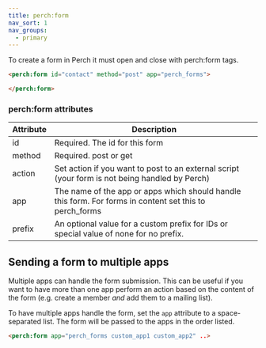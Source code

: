 ```yaml
---
title: perch:form
nav_sort: 1
nav_groups:
  - primary
---
```


To create a form in Perch it must open and close with perch:form tags.

```html
<perch:form id="contact" method="post" app="perch_forms">

</perch:form>
```

### perch:form attributes

|Attribute|Description|
|-|-|
|id|Required. The id for this form|
|method|Required. post or get|
|action|Set action if you want to post to an external script (your form is not being handled by Perch)|
|app|The name of the app or apps which should handle this form. For forms in content set this to perch_forms|
|prefix|An optional value for a custom prefix for IDs or special value of none for no prefix.|

## Sending a form to multiple apps

Multiple apps can handle the form submission. This can be useful if you want to have more than one app perform an action based on the content of the form (e.g. create a member *and* add them to a mailing list).

To have multiple apps handle the form, set the `app` attribute to a space-separated list. The form will be passed to the apps in the order listed.

```html
<perch:form app="perch_forms custom_app1 custom_app2" ..>
```
